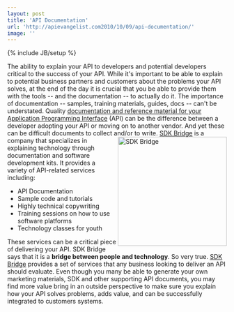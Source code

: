 ```yaml
---
layout: post
title: 'API Documentation'
url: 'http://apievangelist.com2010/10/09/api-documentation/'
image: ''
---
```

{% include JB/setup %}
The ability to explain your API to developers and potential developers critical to the success of your API. While it's important to be able to explain to potential business partners and customers about the problems your API solves, at the end of the day it is crucial that you be able to provide them with the tools -- and the documentation -- to actually do it.
The importance of documentation -- samples, training materials, guides, docs -- can't be understated. Quality <a href="http://sdkbridge.com/index.php" target="_blank">documentation and reference material for your Application Programming Interface</a> (API) can be the difference between a developer adopting your API or moving on to another vendor. And yet these can be difficult documents to collect and/or to write.
<img  title="SDK Bridge" src="http://sdkbridge.com/images/ui/SDKBridge-logo.gif"  width="250" align="right" /><a href="http://sdkbridge.com/index.php" target="_blank">SDK Bridge</a> is a company that specializes in explaining technology through documentation and software development kits. It provides a variety of API-related services including:
<ul >
     <li>API Documentation
     </li>
     <li>Sample code and tutorials
     </li>
     <li>Highly technical copywriting
     </li>
     <li>Training sessions on how to use software platforms
     </li>
     <li>Technology classes for youth
     </li>
</ul>These services can be a critical piece of delivering your API. SDK Bridge says that it is a <strong>bridge between people and technology</strong>. So very true.
<a href="http://sdkbridge.com/index.php" target="_blank">SDK Bridge</a> provides a set of services that any business looking to deliver an API should evaluate. Even though you many be able to generate your own marketing materials, SDK and other supporting API documents, you may find more value bring in an outside perspective to make sure you explain how your API solves problems, adds value, and can be successfully integrated to customers systems.
